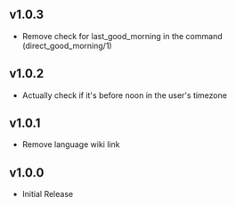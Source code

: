 ## v1.0.3
  * Remove check for last_good_morning in the command (direct_good_morning/1)

## v1.0.2
  * Actually check if it's before noon in the user's timezone

## v1.0.1
  * Remove language wiki link

## v1.0.0
  * Initial Release
